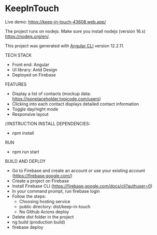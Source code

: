 # KeepInTouch
Live demo: https://keep-in-touch-43608.web.app/

The project runs on nodejs. Make sure you install nodejs (version 16.x) https://nodejs.org/en/.

This project was generated with [Angular CLI](https://github.com/angular/angular-cli) version 12.2.11.

TECH STACK
- Front end: Angular
- UI library: Antd Design
- Deployed on Firebase

FEATURES
- Display a list of contacts (mockup data: https://jsonplaceholder.typicode.com/users)
- Clicking into each contact displays detailed contact information
- Toggle day/night mode
- Responsive layout

//INSTRUCTION
INSTALL DEPENDENCIES:
- npm install 

RUN
- npm run start
  
BUILD AND DEPLOY 

- Go to Firebase and create an account or use your existing account (https://firebase.google.com/)
- Create a project on Firebase
- Install Firebase CLI (https://firebase.google.com/docs/cli?authuser=0)
- In your command prompt, run firebase login
- Follow the steps:
  + Choosing hosting service
  + public directory: dist/keep-in-touch
  + No Github Acions deploy
- Delete dist folder in the project
- ng build (production build)
- firebase deploy
 
